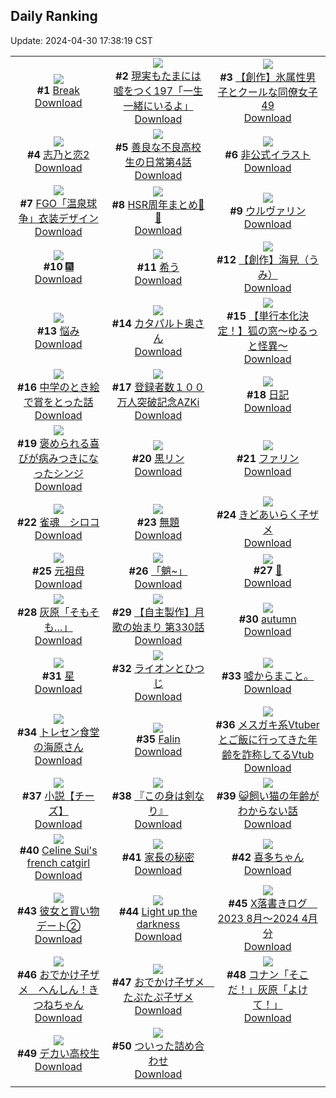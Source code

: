 ## Daily Ranking
Update: 2024-04-30 17:38:19 CST

|      |      |      |
| :----: | :----: | :----: |
| ![](https://i.pixiv.re/c/240x480/img-master/img/2024/04/28/01/23/09/118218187_p0_master1200.jpg)<br>**#1** [Break](https://www.pixiv.net/artworks/118218187)<br>[Download](https://i.pixiv.re/img-original/img/2024/04/28/01/23/09/118218187_p0.png) | ![](https://i.pixiv.re/c/240x480/img-master/img/2024/04/28/18/00/08/118235954_p0_master1200.jpg)<br>**#2** [現実もたまには嘘をつく197「一生一緒にいるよ」](https://www.pixiv.net/artworks/118235954)<br>[Download](https://i.pixiv.re/img-original/img/2024/04/28/18/00/08/118235954_p0.jpg) | ![](https://i.pixiv.re/c/240x480/img-master/img/2024/04/28/00/02/11/118215636_p0_master1200.jpg)<br>**#3** [【創作】氷属性男子とクールな同僚女子49](https://www.pixiv.net/artworks/118215636)<br>[Download](https://i.pixiv.re/img-original/img/2024/04/28/00/02/11/118215636_p0.jpg) |
| ![](https://i.pixiv.re/c/240x480/img-master/img/2024/04/28/00/29/49/118216581_p0_master1200.jpg)<br>**#4** [志乃と恋2](https://www.pixiv.net/artworks/118216581)<br>[Download](https://i.pixiv.re/img-original/img/2024/04/28/00/29/49/118216581_p0.jpg) | ![](https://i.pixiv.re/c/240x480/img-master/img/2024/04/29/00/02/04/118248390_p0_master1200.jpg)<br>**#5** [善良な不良高校生の日常第4話](https://www.pixiv.net/artworks/118248390)<br>[Download](https://i.pixiv.re/img-original/img/2024/04/29/00/02/04/118248390_p0.jpg) | ![](https://i.pixiv.re/c/240x480/img-master/img/2024/04/28/17/11/53/118234753_p0_master1200.jpg)<br>**#6** [非公式イラスト](https://www.pixiv.net/artworks/118234753)<br>[Download](https://i.pixiv.re/img-original/img/2024/04/28/17/11/53/118234753_p0.jpg) |
| ![](https://i.pixiv.re/c/240x480/img-master/img/2024/04/28/00/01/30/118215570_p0_master1200.jpg)<br>**#7** [FGO「温泉球争」衣装デザイン](https://www.pixiv.net/artworks/118215570)<br>[Download](https://i.pixiv.re/img-original/img/2024/04/28/00/01/30/118215570_p0.jpg) | ![](https://i.pixiv.re/c/240x480/img-master/img/2024/04/28/22/04/51/118243782_p0_master1200.jpg)<br>**#8** [HSR周年まとめ📸🎉](https://www.pixiv.net/artworks/118243782)<br>[Download](https://i.pixiv.re/img-original/img/2024/04/28/22/04/51/118243782_p0.png) | ![](https://i.pixiv.re/c/240x480/img-master/img/2024/04/28/00/00/24/118215387_p0_master1200.jpg)<br>**#9** [ウルヴァリン](https://www.pixiv.net/artworks/118215387)<br>[Download](https://i.pixiv.re/img-original/img/2024/04/28/00/00/24/118215387_p0.jpg) |
| ![](https://i.pixiv.re/c/240x480/img-master/img/2024/04/28/03/19/28/118220372_p0_master1200.jpg)<br>**#10** [🎆](https://www.pixiv.net/artworks/118220372)<br>[Download](https://i.pixiv.re/img-original/img/2024/04/28/03/19/28/118220372_p0.jpg) | ![](https://i.pixiv.re/c/240x480/img-master/img/2024/04/29/00/00/23/118248174_p0_master1200.jpg)<br>**#11** [希う](https://www.pixiv.net/artworks/118248174)<br>[Download](https://i.pixiv.re/img-original/img/2024/04/29/00/00/23/118248174_p0.png) | ![](https://i.pixiv.re/c/240x480/img-master/img/2024/04/28/20/05/39/118239599_p0_master1200.jpg)<br>**#12** [【創作】海見（うみ）](https://www.pixiv.net/artworks/118239599)<br>[Download](https://i.pixiv.re/img-original/img/2024/04/28/20/05/39/118239599_p0.png) |
| ![](https://i.pixiv.re/c/240x480/img-master/img/2024/04/28/12/36/44/118228776_p0_master1200.jpg)<br>**#13** [悩み](https://www.pixiv.net/artworks/118228776)<br>[Download](https://i.pixiv.re/img-original/img/2024/04/28/12/36/44/118228776_p0.png) | ![](https://i.pixiv.re/c/240x480/img-master/img/2024/04/28/00/05/28/118215798_p0_master1200.jpg)<br>**#14** [カタパルト奥さん](https://www.pixiv.net/artworks/118215798)<br>[Download](https://i.pixiv.re/img-original/img/2024/04/28/00/05/28/118215798_p0.jpg) | ![](https://i.pixiv.re/c/240x480/img-master/img/2024/04/29/11/37/22/118259952_p0_master1200.jpg)<br>**#15** [【単行本化決定！】狐の窓～ゆるっと怪異～](https://www.pixiv.net/artworks/118259952)<br>[Download](https://i.pixiv.re/img-original/img/2024/04/29/11/37/22/118259952_p0.png) |
| ![](https://i.pixiv.re/c/240x480/img-master/img/2024/04/28/12/38/21/118228810_p0_master1200.jpg)<br>**#16** [中学のとき絵で賞をとった話](https://www.pixiv.net/artworks/118228810)<br>[Download](https://i.pixiv.re/img-original/img/2024/04/28/12/38/21/118228810_p0.jpg) | ![](https://i.pixiv.re/c/240x480/img-master/img/2024/04/28/00/00/36/118215451_p0_master1200.jpg)<br>**#17** [登録者数１００万人突破記念AZKi](https://www.pixiv.net/artworks/118215451)<br>[Download](https://i.pixiv.re/img-original/img/2024/04/28/00/00/36/118215451_p0.jpg) | ![](https://i.pixiv.re/c/240x480/img-master/img/2024/04/28/18/14/10/118236459_p0_master1200.jpg)<br>**#18** [日記](https://www.pixiv.net/artworks/118236459)<br>[Download](https://i.pixiv.re/img-original/img/2024/04/28/18/14/10/118236459_p0.png) |
| ![](https://i.pixiv.re/c/240x480/img-master/img/2024/04/28/14/09/44/118230636_p0_master1200.jpg)<br>**#19** [褒められる喜びが病みつきになったシンジ](https://www.pixiv.net/artworks/118230636)<br>[Download](https://i.pixiv.re/img-original/img/2024/04/28/14/09/44/118230636_p0.jpg) | ![](https://i.pixiv.re/c/240x480/img-master/img/2024/04/29/18/38/29/118269301_p0_master1200.jpg)<br>**#20** [黒リン](https://www.pixiv.net/artworks/118269301)<br>[Download](https://i.pixiv.re/img-original/img/2024/04/29/18/38/29/118269301_p0.jpg) | ![](https://i.pixiv.re/c/240x480/img-master/img/2024/04/29/09/13/41/118257508_p0_master1200.jpg)<br>**#21** [ファリン](https://www.pixiv.net/artworks/118257508)<br>[Download](https://i.pixiv.re/img-original/img/2024/04/29/09/13/41/118257508_p0.jpg) |
| ![](https://i.pixiv.re/c/240x480/img-master/img/2024/04/28/08/00/03/118223646_p0_master1200.jpg)<br>**#22** [雀魂　シロコ](https://www.pixiv.net/artworks/118223646)<br>[Download](https://i.pixiv.re/img-original/img/2024/04/28/08/00/03/118223646_p0.jpg) | ![](https://i.pixiv.re/c/240x480/img-master/img/2024/04/29/19/45/37/118271316_p0_master1200.jpg)<br>**#23** [無題](https://www.pixiv.net/artworks/118271316)<br>[Download](https://i.pixiv.re/img-original/img/2024/04/29/19/45/37/118271316_p0.png) | ![](https://i.pixiv.re/c/240x480/img-master/img/2024/04/28/20/32/58/118240468_p0_master1200.jpg)<br>**#24** [きどあいらく子ザメ](https://www.pixiv.net/artworks/118240468)<br>[Download](https://i.pixiv.re/img-original/img/2024/04/28/20/32/58/118240468_p0.jpg) |
| ![](https://i.pixiv.re/c/240x480/img-master/img/2024/04/28/00/11/11/118216006_p0_master1200.jpg)<br>**#25** [元祖母](https://www.pixiv.net/artworks/118216006)<br>[Download](https://i.pixiv.re/img-original/img/2024/04/28/00/11/11/118216006_p0.jpg) | ![](https://i.pixiv.re/c/240x480/img-master/img/2024/04/28/19/45/38/118238932_p0_master1200.jpg)<br>**#26** [「魈~」](https://www.pixiv.net/artworks/118238932)<br>[Download](https://i.pixiv.re/img-original/img/2024/04/28/19/45/38/118238932_p0.png) | ![](https://i.pixiv.re/c/240x480/img-master/img/2024/04/28/03/14/12/118220302_p0_master1200.jpg)<br>**#27** [🍷](https://www.pixiv.net/artworks/118220302)<br>[Download](https://i.pixiv.re/img-original/img/2024/04/28/03/14/12/118220302_p0.jpg) |
| ![](https://i.pixiv.re/c/240x480/img-master/img/2024/04/28/18/48/46/118237354_p0_master1200.jpg)<br>**#28** [灰原「そもそも…」](https://www.pixiv.net/artworks/118237354)<br>[Download](https://i.pixiv.re/img-original/img/2024/04/28/18/48/46/118237354_p0.jpg) | ![](https://i.pixiv.re/c/240x480/img-master/img/2024/04/28/00/02/47/118215667_p0_master1200.jpg)<br>**#29** [【自主製作】月歌の始まり 第330話](https://www.pixiv.net/artworks/118215667)<br>[Download](https://i.pixiv.re/img-original/img/2024/04/28/00/02/47/118215667_p0.jpg) | ![](https://i.pixiv.re/c/240x480/img-master/img/2024/04/28/00/00/05/118215274_p0_master1200.jpg)<br>**#30** [autumn](https://www.pixiv.net/artworks/118215274)<br>[Download](https://i.pixiv.re/img-original/img/2024/04/28/00/00/05/118215274_p0.jpg) |
| ![](https://i.pixiv.re/c/240x480/img-master/img/2024/04/28/18/00/17/118235990_p0_master1200.jpg)<br>**#31** [星](https://www.pixiv.net/artworks/118235990)<br>[Download](https://i.pixiv.re/img-original/img/2024/04/28/18/00/17/118235990_p0.jpg) | ![](https://i.pixiv.re/c/240x480/img-master/img/2024/04/28/20/31/52/118240433_p0_master1200.jpg)<br>**#32** [ライオンとひつじ](https://www.pixiv.net/artworks/118240433)<br>[Download](https://i.pixiv.re/img-original/img/2024/04/28/20/31/52/118240433_p0.jpg) | ![](https://i.pixiv.re/c/240x480/img-master/img/2024/04/28/22/40/24/118245116_p0_master1200.jpg)<br>**#33** [嘘からまこと。](https://www.pixiv.net/artworks/118245116)<br>[Download](https://i.pixiv.re/img-original/img/2024/04/28/22/40/24/118245116_p0.jpg) |
| ![](https://i.pixiv.re/c/240x480/img-master/img/2024/04/29/00/04/24/118248529_p0_master1200.jpg)<br>**#34** [トレセン食堂の海原さん](https://www.pixiv.net/artworks/118248529)<br>[Download](https://i.pixiv.re/img-original/img/2024/04/29/00/04/24/118248529_p0.png) | ![](https://i.pixiv.re/c/240x480/img-master/img/2024/04/28/01/34/25/118218432_p0_master1200.jpg)<br>**#35** [Falin](https://www.pixiv.net/artworks/118218432)<br>[Download](https://i.pixiv.re/img-original/img/2024/04/28/01/34/25/118218432_p0.png) | ![](https://i.pixiv.re/c/240x480/img-master/img/2024/04/28/21/00/05/118241377_p0_master1200.jpg)<br>**#36** [メスガキ系Vtuberとご飯に行ってきた年齢を詐称してるVtub](https://www.pixiv.net/artworks/118241377)<br>[Download](https://i.pixiv.re/img-original/img/2024/04/28/21/00/05/118241377_p0.jpg) |
| ![](https://i.pixiv.re/c/240x480/img-master/img/2024/04/28/09/53/19/118225372_p0_master1200.jpg)<br>**#37** [小説【チーズ】](https://www.pixiv.net/artworks/118225372)<br>[Download](https://i.pixiv.re/img-original/img/2024/04/28/09/53/19/118225372_p0.jpg) | ![](https://i.pixiv.re/c/240x480/img-master/img/2024/04/28/19/41/51/118238832_p0_master1200.jpg)<br>**#38** [『この身は剣なり』](https://www.pixiv.net/artworks/118238832)<br>[Download](https://i.pixiv.re/img-original/img/2024/04/28/19/41/51/118238832_p0.png) | ![](https://i.pixiv.re/c/240x480/img-master/img/2024/04/28/21/36/25/118242705_p0_master1200.jpg)<br>**#39** [😺飼い猫の年齢がわからない話](https://www.pixiv.net/artworks/118242705)<br>[Download](https://i.pixiv.re/img-original/img/2024/04/28/21/36/25/118242705_p0.jpg) |
| ![](https://i.pixiv.re/c/240x480/img-master/img/2024/04/28/03/09/41/118220245_p0_master1200.jpg)<br>**#40** [Celine Sui's french catgirl](https://www.pixiv.net/artworks/118220245)<br>[Download](https://i.pixiv.re/img-original/img/2024/04/28/03/09/41/118220245_p0.png) | ![](https://i.pixiv.re/c/240x480/img-master/img/2024/04/28/23/51/59/118241715_p0_master1200.jpg)<br>**#41** [家長の秘密](https://www.pixiv.net/artworks/118241715)<br>[Download](https://i.pixiv.re/img-original/img/2024/04/28/23/51/59/118241715_p0.png) | ![](https://i.pixiv.re/c/240x480/img-master/img/2024/04/29/17/51/51/118267904_p0_master1200.jpg)<br>**#42** [喜多ちゃん](https://www.pixiv.net/artworks/118267904)<br>[Download](https://i.pixiv.re/img-original/img/2024/04/29/17/51/51/118267904_p0.png) |
| ![](https://i.pixiv.re/c/240x480/img-master/img/2024/04/29/17/29/12/118267355_p0_master1200.jpg)<br>**#43** [彼女と買い物デート②](https://www.pixiv.net/artworks/118267355)<br>[Download](https://i.pixiv.re/img-original/img/2024/04/29/17/29/12/118267355_p0.jpg) | ![](https://i.pixiv.re/c/240x480/img-master/img/2024/04/29/00/06/34/118248613_p0_master1200.jpg)<br>**#44** [Light up the darkness](https://www.pixiv.net/artworks/118248613)<br>[Download](https://i.pixiv.re/img-original/img/2024/04/29/00/06/34/118248613_p0.jpg) | ![](https://i.pixiv.re/c/240x480/img-master/img/2024/04/29/20/24/47/118272599_p0_master1200.jpg)<br>**#45** [X落書きログ　2023 8月～2024 4月分](https://www.pixiv.net/artworks/118272599)<br>[Download](https://i.pixiv.re/img-original/img/2024/04/29/20/24/47/118272599_p0.jpg) |
| ![](https://i.pixiv.re/c/240x480/img-master/img/2024/04/28/20/24/49/118240207_p0_master1200.jpg)<br>**#46** [おでかけ子ザメ　へんしん！きつねちゃん](https://www.pixiv.net/artworks/118240207)<br>[Download](https://i.pixiv.re/img-original/img/2024/04/28/20/24/49/118240207_p0.jpg) | ![](https://i.pixiv.re/c/240x480/img-master/img/2024/04/28/23/01/43/118240065_p0_master1200.jpg)<br>**#47** [おでかけ子ザメ　たぷたぷ子ザメ](https://www.pixiv.net/artworks/118240065)<br>[Download](https://i.pixiv.re/img-original/img/2024/04/28/23/01/43/118240065_p0.jpg) | ![](https://i.pixiv.re/c/240x480/img-master/img/2024/04/29/18/10/49/118268512_p0_master1200.jpg)<br>**#48** [コナン「そこだ！」灰原「よけて！」](https://www.pixiv.net/artworks/118268512)<br>[Download](https://i.pixiv.re/img-original/img/2024/04/29/18/10/49/118268512_p0.jpg) |
| ![](https://i.pixiv.re/c/240x480/img-master/img/2024/04/29/13/52/29/118262686_p0_master1200.jpg)<br>**#49** [デカい高校生](https://www.pixiv.net/artworks/118262686)<br>[Download](https://i.pixiv.re/img-original/img/2024/04/29/13/52/29/118262686_p0.jpg) | ![](https://i.pixiv.re/c/240x480/img-master/img/2024/04/29/21/20/51/118274619_p0_master1200.jpg)<br>**#50** [ついった詰め合わせ](https://www.pixiv.net/artworks/118274619)<br>[Download](https://i.pixiv.re/img-original/img/2024/04/29/21/20/51/118274619_p0.jpg) |
|      |
